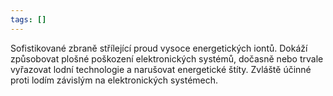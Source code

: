 ```yaml
---
tags: []
---
```

Sofistikované zbraně střílející proud vysoce energetických iontů. Dokáží způsobovat plošné poškození elektronických systémů, dočasně nebo trvale vyřazovat lodní technologie a narušovat energetické štíty. Zvláště účinné proti lodím závislým na elektronických systémech.